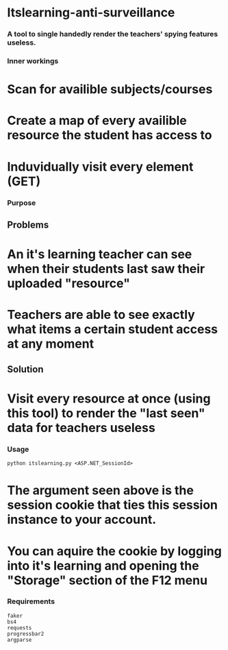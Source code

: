 # Itslearning-anti-surveillance
### A tool to single handedly render the teachers' spying features useless.
### Inner workings
# Scan for availible subjects/courses
# Create a map of every availible resource the student has access to
# Induvidually visit every element (GET)

### Purpose
## Problems
# An it's learning teacher can see when their students last saw their uploaded "resource"
# Teachers are able to see exactly what items a certain student access at any moment
## Solution
# Visit every resource at once (using this tool) to render the "last seen" data for teachers useless

### Usage
```
python itslearning.py <ASP.NET_SessionId>
```
# The argument seen above is the session cookie that ties this session instance to your account.
# You can aquire the cookie by logging into it's learning and opening the "Storage" section of the F12 menu

### Requirements
```
faker
bs4
requests
progressbar2
argparse
```

